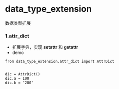 # data_type_extension

数据类型扩展

### 1.attr_dict

- 扩展字典，实现 __setattr__ 和 __getattr__
- demo

```
from data_type_extension.attr_dict import AttrDict


dic = AttrDict()
dic.a = 100
dic.b = "200"
```
